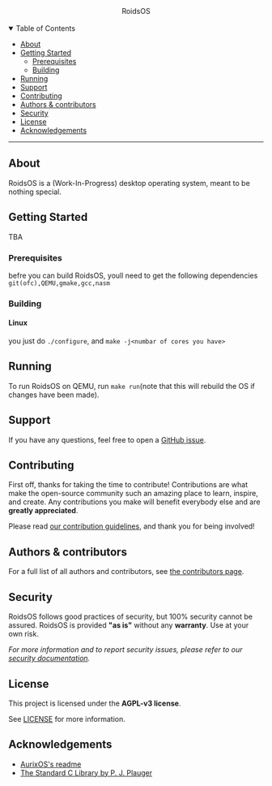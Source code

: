 
<div align="center">
  RoidsOS
</div>
<br />
<div align="center">
</div>

<details open="open">
<summary>Table of Contents</summary>

- [About](#about)
- [Getting Started](#getting-started)
  - [Prerequisites](#prerequisites)
  - [Building](#building)
- [Running](#running)
- [Support](#support)
- [Contributing](#contributing)
- [Authors & contributors](#authors--contributors)
- [Security](#security)
- [License](#license)
- [Acknowledgements](#acknowledgements)

</details>

---

## About

RoidsOS is a (Work-In-Progress) desktop operating system, meant to be nothing special.

<!-- 
<details>
<summary>Screenshots</summary>
<br>

|                               Title                               |
| :---------------------------------------------------------------: |
| <img src="docs/images/screenshot.png" title="Title" width="100%"> |
</details>
-->

## Getting Started

TBA

### Prerequisites

befre you can build RoidsOS, youll need to get the following dependencies `git(ofc),QEMU,gmake,gcc,nasm`

### Building
#### Linux
you just do `./configure`, and `make -j<numbar of cores you have>`

## Running

To run RoidsOS on QEMU, run `make run`(note that this will rebuild the OS if changes have been made).

## Support

If you have any questions, feel free to open a [GitHub issue](https://github.com/roidsos/RoidsOS/issues/new).

## Contributing

First off, thanks for taking the time to contribute! Contributions are what make the open-source community such an amazing place to learn, inspire, and create. Any contributions you make will benefit everybody else and are **greatly appreciated**.

Please read [our contribution guidelines](docs/CONTRIBUTING.md), and thank you for being involved!

## Authors & contributors

For a full list of all authors and contributors, see [the contributors page](https://github.com/roidsos/RoidsOS/contributors).

## Security

RoidsOS follows good practices of security, but 100% security cannot be assured.
RoidsOS is provided **"as is"** without any **warranty**. Use at your own risk.

_For more information and to report security issues, please refer to our [security documentation](docs/SECURITY.md)._

## License

This project is licensed under the **AGPL-v3 license**.

See [LICENSE](LICENSE) for more information.

## Acknowledgements
- [AurixOS's readme](https://github.com/aurixos/os/blob/main/README.md)
- [The Standard C Library by P. J. Plauger](https://www.amazon.com/Standard-C-Library-P-J-Plauger/dp/0131315099)
